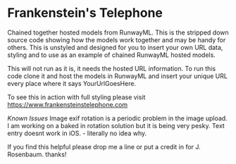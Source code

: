# Frankenstein's Telephone

Chained together hosted models from RunwayML. This is the stripped down source code showing how the models work together and may be handy for others. This is unstyled and designed for you to insert your own URL data, styling and to use as an example of chained RunwayML hosted models.

This will not run as it is, it needs the hosted URL information.
To run this code clone it and host the models in RunwayML and insert your unique URL every place where it says YourUrlGoesHere.

To see this in action with full styling please visit https://www.frankensteinstelephone.com

*Known Issues*
Image exif rotation is a periodic problem in the image upload. I am working on a baked in rotation solution but it is being very pesky.
Text entry doesnt work in iOS. - literally no idea why.

If you find this helpful please drop me a line or put a credit in for J. Rosenbaum. thanks!

